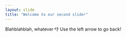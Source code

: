 ```yaml
---
layout: slide
title: "Welcome to our second slide!"
---
```

Blahblahblah, whatever :-1:
Use the left arrow to go back!
